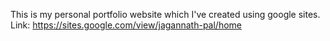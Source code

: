 This is my personal portfolio website which I've created using google sites.
Link: https://sites.google.com/view/jagannath-pal/home
